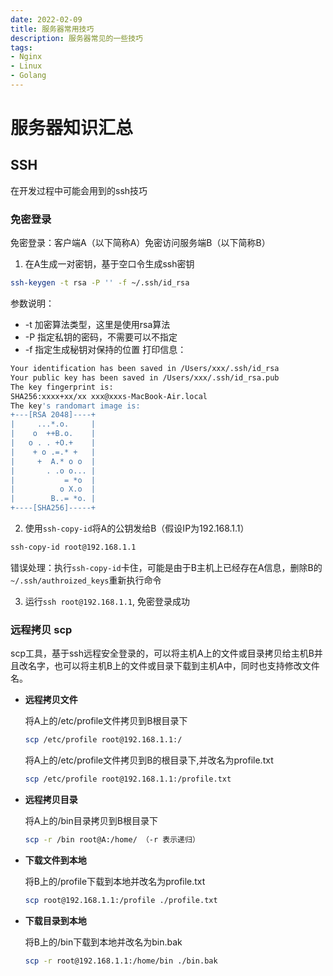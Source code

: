 ```yaml
---
date: 2022-02-09
title: 服务器常用技巧
description: 服务器常见的一些技巧
tags:
- Nginx
- Linux
- Golang
---
```


# 服务器知识汇总


## SSH
在开发过程中可能会用到的ssh技巧
### 免密登录
免密登录：客户端A（以下简称A）免密访问服务端B（以下简称B）

1. 在A生成一对密钥，基于空口令生成ssh密钥
```bash
ssh-keygen -t rsa -P '' -f ~/.ssh/id_rsa
```
参数说明：
  * -t 加密算法类型，这里是使用rsa算法
  * -P 指定私钥的密码，不需要可以不指定
  * -f 指定生成秘钥对保持的位置
打印信息：
```bash
Your identification has been saved in /Users/xxx/.ssh/id_rsa
Your public key has been saved in /Users/xxx/.ssh/id_rsa.pub
The key fingerprint is:
SHA256:xxxx+xx/xx xxx@xxxs-MacBook-Air.local
The key's randomart image is:
+---[RSA 2048]----+
|     ...*.o.     |
|    o  ++B.o.    |
|   o . . +O.+    |
|    + o .=.* +   |
|     +  A.* o o  |
|       . .o o... |
|           = *o  |
|          o X.o  |
|        B..= *o. |
+----[SHA256]-----+
```

2. 使用`ssh-copy-id`将A的公钥发给B（假设IP为192.168.1.1）

```bash
ssh-copy-id root@192.168.1.1
```

错误处理：执行`ssh-copy-id`卡住，可能是由于B主机上已经存在A信息，删除B的`~/.ssh/authroized_keys`重新执行命令

3. 运行`ssh root@192.168.1.1`, 免密登录成功


### 远程拷贝 scp
scp工具，基于ssh远程安全登录的，可以将主机A上的文件或目录拷贝给主机B并且改名字，也可以将主机B上的文件或目录下载到主机A中，同时也支持修改文件名。

* **远程拷贝文件**
  
  将A上的/etc/profile文件拷贝到B根目录下
  
  ```bash
  scp /etc/profile root@192.168.1.1:/
  ```
  
  将A上的/etc/profile文件拷贝到B的根目录下,并改名为profile.txt
  
  ```bash
  scp /etc/profile root@192.168.1.1:/profile.txt
  ```
  
  
  
* **远程拷贝目录**
  
  将A上的/bin目录拷贝到B根目录下
  
  ```bash
  scp -r /bin root@A:/home/ （-r 表示递归）
  ```
  
* **下载文件到本地**
  
  将B上的/profile下载到本地并改名为profile.txt
  
  ```bash
  scp root@192.168.1.1:/profile ./profile.txt
  ```
  
* **下载目录到本地**

  将B上的/bin下载到本地并改名为bin.bak
  
  ```bash
  scp -r root@192.168.1.1:/home/bin ./bin.bak
  ```